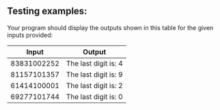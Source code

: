 ## Testing examples:

Your program should display the outputs shown in this table for the given
inputs provided:

| Input       | Output               |
| ----------- | -------------------- |
| 83831002252 | The last digit is: 4 |
| 81157101357 | The last digit is: 9 |
| 61414100001 | The last digit is: 2 |
| 69277101744 | The last digit is: 0 |
